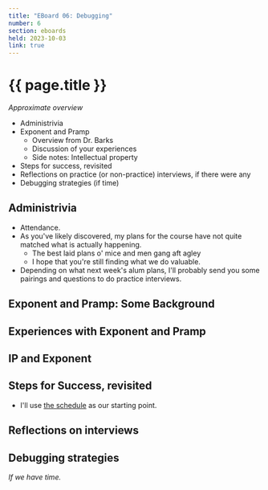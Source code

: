 ```yaml
---
title: "EBoard 06: Debugging"
number: 6
section: eboards
held: 2023-10-03
link: true
---
```

# {{ page.title }}

_Approximate overview_

* Administrivia
* Exponent and Pramp
    * Overview from Dr. Barks
    * Discussion of your experiences
    * Side notes: Intellectual property
* Steps for success, revisited
* Reflections on practice (or non-practice) interviews, if there were any
* Debugging strategies (if time)

Administrivia
-------------

* Attendance.
* As you've likely discovered, my plans for the course have not quite
  matched what is actually happening.
    * The best laid plans o' mice and men gang aft agley
    * I hope that you're still finding what we do valuable.
* Depending on what next week's alum plans, I'll probably send you some
  pairings and questions to do practice interviews.

Exponent and Pramp: Some Background
-----------------------------------

Experiences with Exponent and Pramp
-----------------------------------

IP and Exponent
---------------

Steps for Success, revisited
----------------------------

* I'll use [the schedule](../schedule) as our starting point.

Reflections on interviews
-------------------------

Debugging strategies
--------------------

_If we have time._
